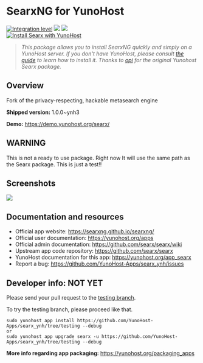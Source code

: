 <!--
N.B.: This README was automatically generated by https://github.com/YunoHost/apps/tree/master/tools/README-generator
It shall NOT be edited by hand.
-->

# SearxNG for YunoHost

[![Integration level](https://dash.yunohost.org/integration/searx.svg)](https://dash.yunohost.org/appci/app/searx) ![](https://ci-apps.yunohost.org/ci/badges/searx.status.svg) ![](https://ci-apps.yunohost.org/ci/badges/searx.maintain.svg)  
[![Install Searx with YunoHost](https://install-app.yunohost.org/install-with-yunohost.svg)](https://install-app.yunohost.org/?app=searx)


> *This package allows you to install SearxNG quickly and simply on a YunoHost server.
If you don't have YunoHost, please consult [the guide](https://yunohost.org/#/install) to learn how to install it.
Thanks to [opi](https://github.com/opi) for the original Yunohost Searx package.*

## Overview

Fork of the privacy-respecting, hackable metasearch engine

**Shipped version:** 1.0.0~ynh3

**Demo:** https://demo.yunohost.org/searx/

## WARNING

This is not a ready to use package. Right now It will use the same path as the Searx package. This is just a test!!

## Screenshots

![](./doc/screenshots/Screenshot.png)

## Documentation and resources

* Official app website: https://searxng.github.io/searxng/
* Official user documentation: https://yunohost.org/apps
* Official admin documentation: https://github.com/searx/searx/wiki
* Upstream app code repository: https://github.com/searx/searx
* YunoHost documentation for this app: https://yunohost.org/app_searx
* Report a bug: https://github.com/YunoHost-Apps/searx_ynh/issues

## Developer info: NOT YET

Please send your pull request to the [testing branch](https://github.com/YunoHost-Apps/searx_ynh/tree/testing).

To try the testing branch, please proceed like that.
```
sudo yunohost app install https://github.com/YunoHost-Apps/searx_ynh/tree/testing --debug
or
sudo yunohost app upgrade searx -u https://github.com/YunoHost-Apps/searx_ynh/tree/testing --debug
```

**More info regarding app packaging:** https://yunohost.org/packaging_apps

